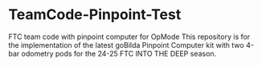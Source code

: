 # TeamCode-Pinpoint-Test
FTC team code with pinpoint computer for OpMode
This repository is for the implementation of the latest goBilda Pinpoint Computer kit with two 4-bar odometry pods for the 24-25 FTC INTO THE DEEP season.

